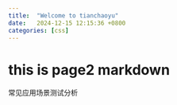 ```yaml
---
title:  "Welcome to tianchaoyu"
date:   2024-12-15 12:15:36 +0800
categories: [css] 
---
```


# this is page2 markdown

常见应用场景测试分析
